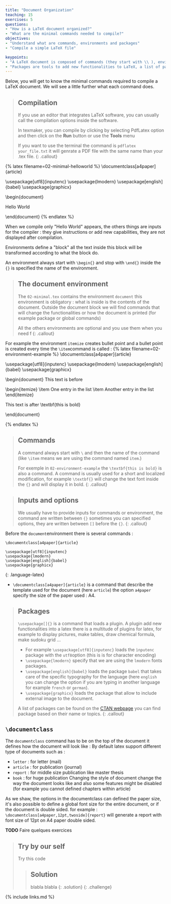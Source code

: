 ```yaml
---
title: "Document Organization"
teaching: 15
exercises: 5
questions:
- "How is a LaTeX document organized?"
- "What are the minimal commands needed to compile?"
objectives:
- "Understand what are commands, environments and packages"
- "Compile a simple LaTeX file"

keypoints:
- "A LaTeX document is composed of commands (they start with \\ ), environments (starts with \\begin{envname} and stop with \\end{envname})"
- "Packages are tools to add new functionalities to LaTeX, a list of packages can be found on the [CTAN webpage](https://www.ctan.org/) and we use the \\usepackage command to load them"
---
```


Below, you will get to know the minimal commands required to compile a LaTeX document. We will see a little further what each command does.

> ## Compilation
> If you use an editor that integrates LaTeX software, you can usually call the compilation options inside the software.
>
>In texmaker, you can compile by clicking by selecting PdfLatex option and then click on the **Run** button or use the **Tools** menu
>
> If you want to use the terminal the command is ```pdflatex your_file.txt``` it will genrate a PDF file with the same name than your .tex file.
{: .callout}


{% latex filename=02-minimal-helloworld %}
\documentclass[a4paper]{article}

\usepackage[utf8]{inputenc}
\usepackage{lmodern}
\usepackage[english]{babel}
\usepackage{graphicx}

\begin{document}

  Hello World

\end{document}
{% endlatex %}

When we compile only "Hello World" appears, the others things are inputs for the compiler : they give instructions or add new capabilities, they are not displayed after compilation.

Environments define a "block" all the text inside this block will be transformed according to what the block do.

An environment always start with ```\begin{}``` and stop with ```\end{}``` inside the ```{}``` is specified the name of the environment.

> ## The document environment
> The ``02-minimal.tex`` contains the environment ```document``` this environment is obligatory : what is inside is the contents of the document. Outside the document block we will find commands that will change the functionalities or how the document is printed (for example package or global commands)
>
> All the others environments are optional and you use them when you need f
{: .callout}

For example the environment ```itemize``` creates bullet point and a bullet point is created every time the ```\item```command is called :
{% latex filename=02-environment-example %}
\documentclass[a4paper]{article}

\usepackage[utf8]{inputenc}
\usepackage{lmodern}
\usepackage[english]{babel}
\usepackage{graphicx}

\begin{document}
  This text is before  

  \begin{itemize}
    \item One entry in the list
    \item Another entry in the list
  \end{itemize}

  This text is after \textbf{this is bold}

\end{document}

{% endlatex %}

> ## Commands
> A command always start with ```\``` and then the name of the command (like ```\item``` means we are using the command named ```item```.)
>
> For exemple in ```02-environment-example``` the ```\textbf{this is bold}``` is also a command.
> A command is usually used for a short and localized modification, for example ```\textbf{}``` will change the text font inside the ```{}``` and will display it in bold.
{: .callout}

> ## Inputs and options
> We usually have to provide inputs for commands or environment, the command are written between ```{}``` sometimes you can specified options, they are written between ```[]``` before the ```{}```.
{: .callout}




Before the ```document```environment there is several commands :
~~~
\documentclass[a4paper]{article}

\usepackage[utf8]{inputenc}
\usepackage{lmodern}
\usepackage[english]{babel}
\usepackage{graphicx}

~~~
{: .language-latex}

* ```\documentclass[a4paper]{article}``` is a command that describe the template used for the document (here ```article```) the option ```a4paper``` specify the size of the paper used : A4.

> ## Packages
> ```\usepackage[]{}``` is a command that loads a plugin. A plugin add new functionalities into a latex there is a multitude of plugins for latex, for example to display pictures, make tables, draw chemical formula, make sudoku grid ...  
>
>
> * For example ```\usepackage[utf8]{inputenc}``` loads the ```ìnputenc``` package with the ```utf8```option (this is is for character encoding)
> * ```\usepackage{lmodern}``` specify that we are using the ```lmodern``` fonts packages.
> * ```\usepackage[english]{babel}``` loads the package ```babel``` that takes care of the specific typography for the language (here ```english``` you can change the option if you are typing in another language for example ```french``` or ```german```).
> * ```\usepackage{graphicx}``` loads the package that allow to include external image to the document.
>
>
> A list of packages can be found on the [CTAN webpage](https://www.ctan.org/) you can find package based on their name or topics.
{: .callout}


## ```\documentclass```
The ```documentclass``` command has to be on the top of the document it defines how the document will look like :
By default latex support different type of documents such as :
* ```letter``` : for letter (mail)
* ```article``` : for publication (journal)
* ```report``` : for middle size publication like master thesis
* ```book``` : for huge publication
Changing the style of document change the way the document looks like and also some features might be disabled (for example you cannot defined chapters within article)

As we shaw, the options in the documentclass can defined the paper size, it's also possible to define a global font size for the entire document, or if the document is double sided.
for example :
```\documentclass[a4paper,12pt,twoside]{report}``` will generate a report with font size of 12pt on A4 paper double sided.




**TODO** Faire quelques exercices
> ## Try by our self
> Try this code
> > ## Solution
> > blabla
> > blabla
> {: .solution}
{: .challenge}

{% include links.md %}
